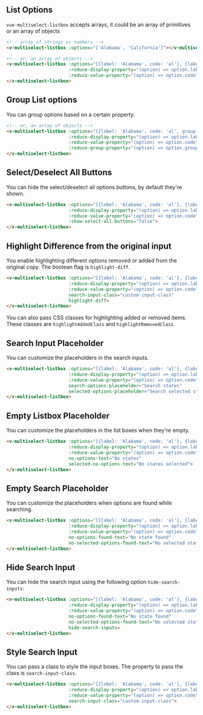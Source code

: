 ## List Options

`vue-multiselect-listbox` accepts arrays, it could be an array of primitives or an array of objects

```html
<!-- array of strings or numbers -->
<v-multiselect-listbox :options="['Alabama', 'California']"></v-multiselect-listbox>
```

<v-multiselect-listbox :options="['Alabama', 'California']"></v-multiselect-listbox>

```html
<!-- or, an array of objects -->
<v-multiselect-listbox :options="[{label: 'Alabama', code: 'al'}, {label: 'California', code: 'cal'}]"
                       :reduce-display-property="(option) => option.label"
                       :reduce-value-property="(option) => option.code">
</v-multiselect-listbox>
```


<v-multiselect-listbox style="margin-bottom: 40px;" :options="[{label: 'Alabama', code: 'al'}, {label: 'California', code: 'cal'}]" :reduce-display-property="(option) => option.label" :reduce-value-property="(option) => option.code"></v-multiselect-listbox>

## Group List options

You can group options based on a certain property.

```html
<!-- or, an array of objects -->
<v-multiselect-listbox :options="[{label: 'Alabama', code: 'al', group: 'US'}, {label: 'California', code: 'cal', group: 'US'}, {label: 'British Columbia', code: 'bc', group: 'Canada'}]"
                       :reduce-display-property="(option) => option.label"
                       :reduce-value-property="(option) => option.code"
                       :reduce-group-property="(option) => option.group">
</v-multiselect-listbox>
```

<v-multiselect-listbox style="margin-bottom: 40px;" :options="[{label: 'Alabama', code: 'al', group: 'US'}, {label: 'California', code: 'cal', group: 'US'}, {label: 'British Columbia', code: 'bc', group: 'Canada'}]" :reduce-display-property="(option) => option.label" :reduce-value-property="(option) => option.code" :reduce-group-property="(option) => option.group"></v-multiselect-listbox>

## Select/Deselect All Buttons

You can hide the select/deselect all options buttons, by default they're shown.

```html
<v-multiselect-listbox :options="[{label: 'Alabama', code: 'al'}, {label: 'California', code: 'cal'}]"
                       :reduce-display-property="(option) => option.label"
                       :reduce-value-property="(option) => option.code"
                       :show-select-all-buttons="false">
</v-multiselect-listbox>
```

<v-multiselect-listbox style="margin-bottom: 40px;" :options="[{label: 'Alabama', code: 'al'}, {label: 'California', code: 'cal'}]" :reduce-display-property="(option) => option.label" :reduce-value-property="(option) => option.code" :show-select-all-buttons="false"></v-multiselect-listbox>

## Highlight Difference from the original input

You enable highlighting different options removed or added from the original copy. The boolean flag is `highlight-diff`.

```html
<v-multiselect-listbox :options="[{label: 'Alabama', code: 'al'}, {label: 'California', code: 'cal'}]"
                       :reduce-display-property="(option) => option.label"
                       :reduce-value-property="(option) => option.code"
                       search-input-class="custom-input-class"
                       highlight-diff>
</v-multiselect-listbox>
```

You can also pass CSS classes for highlighting added or removed items. These classes are `highlightAddedClass` and `highlightRemovedClass`.

<HighlightDiffExample />


## Search Input Placeholder

You can customize the placeholders in the search inputs.

```html
<v-multiselect-listbox :options="[{label: 'Alabama', code: 'al'}, {label: 'California', code: 'cal'}]"
                       :reduce-display-property="(option) => option.label"
                       :reduce-value-property="(option) => option.code"
                       search-options-placeholder="Search states"
                       selected-options-placeholder="Search selected states">
</v-multiselect-listbox>
```

<v-multiselect-listbox style="margin-bottom: 40px;" :options="[{label: 'Alabama', code: 'al'}, {label: 'California', code: 'cal'}]" :reduce-display-property="(option) => option.label" :reduce-value-property="(option) => option.code" search-options-placeholder="Search states" selected-options-placeholder="Search selected states"></v-multiselect-listbox> 


## Empty Listbox Placeholder

You can customize the placeholders in the list boxes when they're empty.

```html
<v-multiselect-listbox :options="[{label: 'Alabama', code: 'al'}, {label: 'California', code: 'cal'}]"
                       :reduce-display-property="(option) => option.label"
                       :reduce-value-property="(option) => option.code"
                       no-options-text="No states"
                       selected-no-options-text="No states selected">
</v-multiselect-listbox>
```

<v-multiselect-listbox style="margin-bottom: 40px;" :options="[{label: 'Alabama', code: 'al'}, {label: 'California', code: 'cal'}]" :reduce-display-property="(option) => option.label" :reduce-value-property="(option) => option.code" no-options-text="No options" selected-no-options-text="No options selected"></v-multiselect-listbox> 

## Empty Search Placeholder

You can customize the placeholders when options are found while searching.

```html
<v-multiselect-listbox :options="[{label: 'Alabama', code: 'al'}, {label: 'California', code: 'cal'}]"
                       :reduce-display-property="(option) => option.label"
                       :reduce-value-property="(option) => option.code"
                       no-options-found-text="No state found"
                       no-selected-options-found-text="No selected state found">
</v-multiselect-listbox>
```

<v-multiselect-listbox style="margin-bottom: 40px;" :options="[{label: 'Alabama', code: 'al'}, {label: 'California', code: 'cal'}]" :reduce-display-property="(option) => option.label" :reduce-value-property="(option) => option.code" no-options-found-text="No state found" no-selected-options-found-text="No selected state found"></v-multiselect-listbox> 


## Hide Search Input

You can hide the search input using the following option `hide-search-inputs`:

```html
<v-multiselect-listbox :options="[{label: 'Alabama', code: 'al'}, {label: 'California', code: 'cal'}]"
                       :reduce-display-property="(option) => option.label"
                       :reduce-value-property="(option) => option.code"
                       no-options-found-text="No state found"
                       no-selected-options-found-text="No selected state found"
                       hide-search-inputs>
</v-multiselect-listbox>
```

<v-multiselect-listbox style="margin-bottom: 40px;" :options="[{label: 'Alabama', code: 'al'}, {label: 'California', code: 'cal'}]" :reduce-display-property="(option) => option.label" :reduce-value-property="(option) => option.code" no-options-found-text="No state found" no-selected-options-found-text="No selected state found" hide-search-inputs></v-multiselect-listbox> 


## Style Search Input

You can pass a class to style the input boxes. The property to pass the class is `search-input-class`.

```html
<v-multiselect-listbox :options="[{label: 'Alabama', code: 'al'}, {label: 'California', code: 'cal'}]"
                       :reduce-display-property="(option) => option.label"
                       :reduce-value-property="(option) => option.code"
                       search-input-class="custom-input-class">
</v-multiselect-listbox>
```